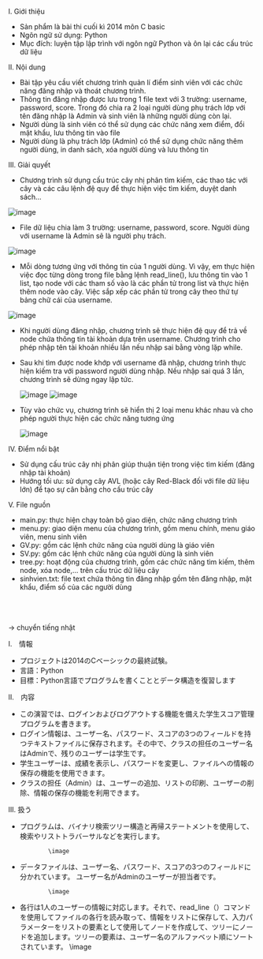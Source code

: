 I.	Giới thiệu
-	Sản phẩm là bài thi cuối kì 2014 môn C basic 
-	Ngôn ngữ sử dụng: Python
-	Mục đích: luyện tập lập trình với ngôn ngữ Python và ôn lại các cấu trúc dữ liệu

II.	Nội dung 
-	Bài tập yêu cầu viết chương trình quản lí điểm sinh viên với các chức năng đăng nhập và thoát chương trình. 
-	Thông tin đăng nhập được lưu trong 1 file text với 3 trường: username, password, score. Trong đó chia ra 2 loại người dùng phụ trách lớp với tên đăng nhập là Admin và sinh viên là những người dùng còn lại.
-	Người dùng là sinh viên có thể sử dụng các chức năng xem điểm, đổi mật khẩu, lưu thông tin vào file
-	Người dùng là phụ trách lớp (Admin) có thể sử dụng chức năng thêm người dùng, in danh sách, xóa người dùng và lưu thông tin

III.	Giải quyết 
-	Chương trình sử dụng cấu trúc cây nhị phân tìm kiếm, các thao tác với cây và các câu lệnh đệ quy để thực hiện việc tìm kiếm, duyệt danh sách…

   ![image](https://user-images.githubusercontent.com/91714440/177144144-7169b3da-74bb-4f0f-8ca1-b07fe5cdf061.png)
 
-	File dữ liệu chia làm 3 trường: username, password, score. Người dùng với username là Admin sẽ là người phụ trách.
 
   ![image](https://user-images.githubusercontent.com/91714440/177144355-5a5034af-8d43-4029-94f5-7ad458b3a050.png)

-	Mỗi dòng tương ứng với thông tin của 1 người dùng. Vì vậy, em thực hiện việc đọc từng dòng trong file bằng lệnh read_line(), lưu thông tin vào 1 list, tạo node với các tham số vào là các phần tử trong list và thực hiện thêm node vào cây. Việc sắp xếp các phần tử trong cây theo thứ tự bảng chữ cái của username.
 
   ![image](https://user-images.githubusercontent.com/91714440/177144400-3e29853f-e3ac-4315-bc5b-c001756c7ea7.png)
 
-	Khi người dùng đăng nhập, chương trình sẽ thực hiện đệ quy để trả về node chứa thông tin tài khoản dựa trên username. Chương trình cho phép nhập tên tài khoản nhiều lần nếu nhập sai bằng vòng lặp while.
-  Sau khi tìm được node khớp với username đã nhập, chương trình thực hiện kiếm tra với password người dùng nhập. Nếu nhập sai quá 3 lần, chương trình sẽ dừng ngay lập tức.
 
   ![image](https://user-images.githubusercontent.com/91714440/177144440-2fa0d534-0bd0-40a1-b5f7-f8f4d0dd0bc9.png)
   ![image](https://user-images.githubusercontent.com/91714440/182027969-0c8b32a2-5cd4-49a9-8706-f535e3563ddd.png)
   

- Tùy vào chức vụ, chương trình sẽ hiển thị 2 loại menu khác nhau và cho phép người thực hiện các chức năng tương ứng

   ![image](https://user-images.githubusercontent.com/91714440/177144467-0feb13c5-1228-44e5-9f5c-c52db09a1a04.png)

IV.	Điểm nổi bật
-	Sử dụng cấu trúc cây nhị phân giúp thuận tiện trong việc tìm kiếm (đăng nhập tài khoản)
-	Hướng tối ưu: sử dụng cây AVL (hoặc cây Red-Black đối với file dữ liệu lớn) để tạo sự cân bằng cho cấu trúc cây

V. File nguồn
-  main.py: thực hiện chạy toàn bộ giao diện, chức năng chương trình
-  menu.py: giao diện menu của chương trình, gồm menu chính, menu giáo viên, menu sinh viên
-  GV.py: gồm các lệnh chức năng của người dùng là giáo viên
-  SV.py: gồm các lệnh chức năng của người dùng là sinh viên
-  tree.py: hoạt động của chương trình, gồm các chức năng tìm kiếm, thêm node, xóa node,... trên cấu trúc dữ liệu cây
-  sinhvien.txt: file text chứa thông tin đăng nhập gồm tên đăng nhập, mật khẩu, điểm số của các người dùng  

\
\
\
→  chuyển tiếng nhật

I.　情報
-  プロジェクトは2014のCベーシックの最終試験。
-  言語：Python
-  目標：Python言語でプログラムを書くこととデータ構造を復習します

II.　内容
-  この演習では、ログインおよびログアウトする機能を備えた学生スコア管理プログラムを書きます。
-  ログイン情報は、ユーザー名、パスワード、スコアの3つのフィールドを持つテキストファイルに保存されます。その中で、クラスの担任のユーザー名はAdminで、残りのユーザーは学生です。
-  学生ユーザーは、成績を表示し、パスワードを変更し、ファイルへの情報の保存の機能を使用できます。
-  クラスの担任（Admin）は、ユーザーの追加、リストの印刷、ユーザーの削除、情報の保存の機能を利用できます。

III.  扱う
-  プログラムは、バイナリ検索ツリー構造と再帰ステートメントを使用して、検索やリストトラバーサルなどを実行します。

               \image

-  データファイルは、ユーザー名、パスワード、スコアの3つのフィールドに分かれています。 ユーザー名がAdminのユーザーが担当者です。

               \image

-  各行は1人のユーザーの情報に対応します。それで、read_line（）コマンドを使用してファイルの各行を読み取って、情報をリストに保存して、入力パラメーターをリストの要素として使用してノードを作成して、ツリーにノードを追加します。ツリーの要素は、ユーザー名のアルファベット順にソートされています。
               \image